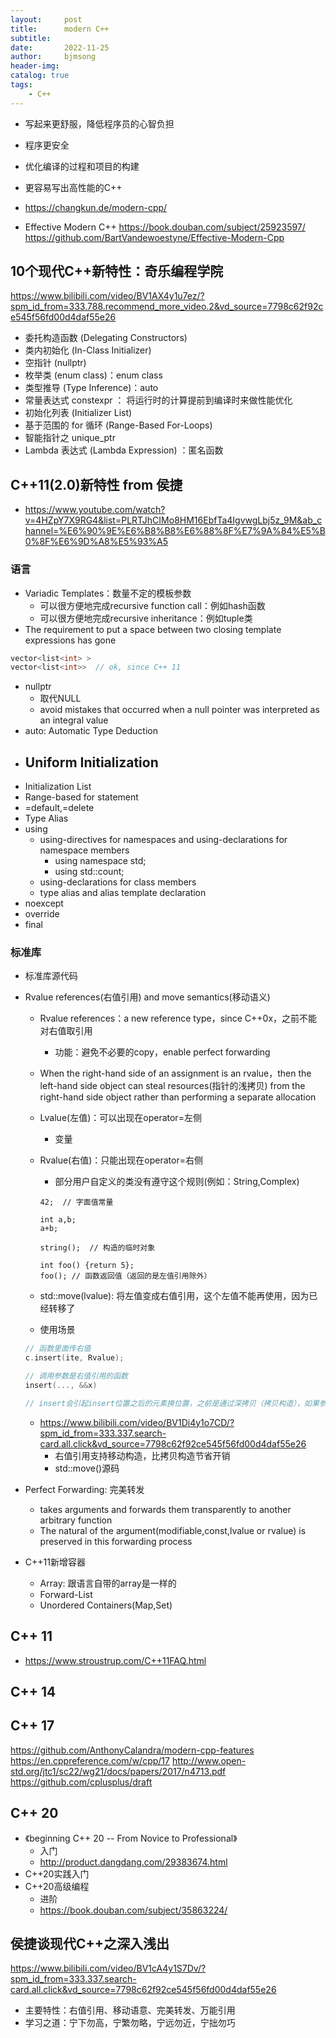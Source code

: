 ```yaml
---
layout:     post
title:      modern C++
subtitle:   
date:       2022-11-25
author:     bjmsong
header-img: 
catalog: true
tags:
    - C++
---
```

- 写起来更舒服，降低程序员的心智负担
- 程序更安全
- 优化编译的过程和项目的构建
- 更容易写出高性能的C++

- https://changkun.de/modern-cpp/
- Effective Modern C++
    https://book.douban.com/subject/25923597/
    https://github.com/BartVandewoestyne/Effective-Modern-Cpp


## 10个现代C++新特性：奇乐编程学院
https://www.bilibili.com/video/BV1AX4y1u7ez/?spm_id_from=333.788.recommend_more_video.2&vd_source=7798c62f92ce545f56fd00d4daf55e26
- 委托构造函数 (Delegating Constructors) 
- 类内初始化 (In-Class Initializer)
- 空指针 (nullptr)
- 枚举类 (enum class)：enum class
- 类型推导 (Type Inference)：auto
- 常量表达式 constexpr ： 将运行时的计算提前到编译时来做性能优化
- 初始化列表 (Initializer List) 
- 基于范围的 for 循环 (Range-Based For-Loops)
- 智能指针之 unique_ptr 
- Lambda 表达式 (Lambda Expression) ：匿名函数


## C++11(2.0)新特性 from 侯捷
- https://www.youtube.com/watch?v=4HZpY7X9RG4&list=PLRTJhCIMo8HM16EbfTa4IgvwgLbj5z_9M&ab_channel=%E6%90%9E%E6%B8%B8%E6%88%8F%E7%9A%84%E5%B0%8F%E6%9D%A8%E5%93%A5
### 语言
- Variadic Templates：数量不定的模板参数
    - 可以很方便地完成recursive function call：例如hash函数
    - 可以很方便地完成recursive inheritance：例如tuple类
- The requirement to put a space between two closing template expressions has gone

```C
vector<list<int> >  
vector<list<int>>  // ok, since C++ 11
```

- nullptr
    - 取代NULL
    - avoid mistakes that occurred when a null pointer was interpreted as an integral value
- auto: Automatic Type Deduction
- Uniform Initialization
    - 
- Initialization List
- Range-based for statement
- =default,=delete
- Type Alias
- using
    - using-directives for namespaces and using-declarations for namespace members
        - using namespace std;
        - using std::count;
    - using-declarations for class members
    - type alias and alias template declaration
- noexcept
- override
- final

### 标准库
- 标准库源代码
- Rvalue references(右值引用) and move semantics(移动语义)
    - Rvalue references：a new reference type，since C++0x，之前不能对右值取引用
        - 功能：避免不必要的copy，enable perfect forwarding
    - When the right-hand side of an assignment is an rvalue，then the left-hand side object can steal resources(指针的浅拷贝) from the right-hand side object rather than performing a separate allocation
    - Lvalue(左值)：可以出现在operator=左侧
        - 变量
    - Rvalue(右值)：只能出现在operator=右侧
        - 部分用户自定义的类没有遵守这个规则(例如：String,Complex)

        ```
        42;  // 字面值常量

        int a,b;
        a+b;

        string();  // 构造的临时对象

        int foo() {return 5};
        foo(); // 函数返回值（返回的是左值引用除外）
        ```

    - std::move(lvalue): 将左值变成右值引用，这个左值不能再使用，因为已经转移了
    - 使用场景

    ```C
    // 函数里面传右值
    c.insert(ite, Rvalue);

    // 调用参数是右值引用的函数
    insert(..., &&x)

    // insert会引起insert位置之后的元素换位置，之前是通过深拷贝（拷贝构造），如果参数是右值引用，调用该类型的移动构造（指针浅拷贝，同时原理的指针置为空）
    ```

    - https://www.bilibili.com/video/BV1Di4y1o7CD/?spm_id_from=333.337.search-card.all.click&vd_source=7798c62f92ce545f56fd00d4daf55e26
        - 右值引用支持移动构造，比拷贝构造节省开销
        - std::move()源码
- Perfect Forwarding: 完美转发
    - takes arguments and forwards them transparently to another arbitrary function
    - The natural of the argument(modifiable,const,lvalue or rvalue) is preserved in this forwarding process

- C++11新增容器
    - Array: 跟语言自带的array是一样的
    - Forward-List
    - Unordered Containers(Map,Set)

## C++ 11
- https://www.stroustrup.com/C++11FAQ.html

## C++ 14


## C++ 17
https://github.com/AnthonyCalandra/modern-cpp-features
https://en.cppreference.com/w/cpp/17
http://www.open-std.org/jtc1/sc22/wg21/docs/papers/2017/n4713.pdf
https://github.com/cplusplus/draft

## C++ 20
- 《beginning C++ 20 -- From Novice to Professional》
    - 入门
    - http://product.dangdang.com/29383674.html
- C++20实践入门
- C++20高级编程
    - 进阶
    - https://book.douban.com/subject/35863224/

## 侯捷谈现代C++之深入浅出
https://www.bilibili.com/video/BV1cA4y1S7Dv/?spm_id_from=333.337.search-card.all.click&vd_source=7798c62f92ce545f56fd00d4daf55e26
- 主要特性：右值引用、移动语意、完美转发、万能引用
- 学习之道：宁下勿高，宁繁勿略，宁远勿近，宁拙勿巧